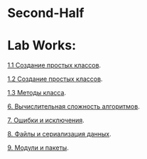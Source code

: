# Second-Half

# Lab Works:

[1.1 Создание простых классов]().

[1.2 Создание простых классов]().

[1.3 Методы класса]().

[6. Вычислительная сложность алгоритмов]().

[7. Ошибки и исключения]().

[8. Файлы и сериализация данных]().

[9. Модули и пакеты]().
